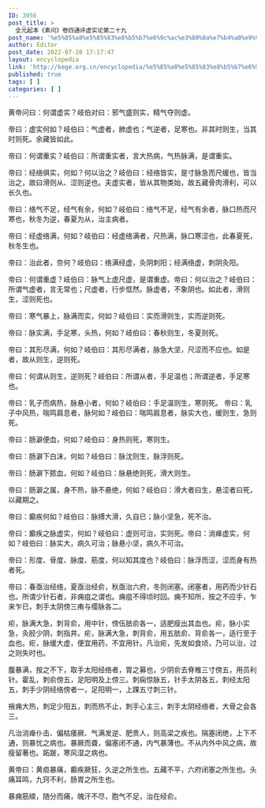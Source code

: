 ```yaml
---
ID: 3956
post_title: >
  全元起本《素问》卷四通评虚实论第二十九
post_name: '%e5%85%a8%e5%85%83%e8%b5%b7%e6%9c%ac%e3%80%8a%e7%b4%a0%e9%97%ae%e3%80%8b%e5%8d%b7%e5%9b%9b%e9%80%9a%e8%af%84%e8%99%9a%e5%ae%9e%e8%ae%ba%e7%ac%ac%e4%ba%8c%e5%8d%81%e4%b9%9d'
author: Editor
post_date: 2022-07-28 17:17:47
layout: encyclopedia
link: 'http://kege.org.cn/encyclopedia/%e5%85%a8%e5%85%83%e8%b5%b7%e6%9c%ac%e3%80%8a%e7%b4%a0%e9%97%ae%e3%80%8b%e5%8d%b7%e5%9b%9b%e9%80%9a%e8%af%84%e8%99%9a%e5%ae%9e%e8%ae%ba%e7%ac%ac%e4%ba%8c%e5%8d%81%e4%b9%9d'
published: true
tags: [ ]
categories: [ ]
---
```

黄帝问曰：何谓虚实？岐伯对曰：邪气盛则实，精气夺则虚。

帝曰：虚实何如？岐伯曰：气虚者，肺虚也；气逆者，足寒也。非其时则生，当其时则死。余藏皆如此。

帝曰：何谓重实？岐伯曰：所谓重实者，言大热病，气热脉满，是谓重实。

帝曰：经络俱实，何如？何以治之？岐伯曰：经络皆实，是寸脉急而尺缓也，皆当治之，故曰滑则从、涩则逆也。夫虚实者，皆从其物类始，故五藏骨肉滑利，可以长久也。

帝曰：络气不足，经气有余，何如？岐伯曰：络气不足，经气有余者，脉口热而尺寒也，秋冬为逆，春夏为从，治主病者。

帝曰：经虚络满，何如？岐伯曰：经虚络满者，尺热满，脉口寒涩也，此春夏死，秋冬生也。

帝曰：治此者，奈何？岐伯曰：络满经虚，灸阴刺阳；经满络虚，刺阴灸阳。

帝曰：何谓重虚？岐伯曰：脉气上虚尺虚，是谓重虚。帝曰：何以治之？岐伯曰：所谓气虚者，言无常也；尺虚者，行步恇然。脉虚者，不象阴也。如此者，滑则生，涩则死也。

帝曰：寒气暴上，脉满而实，何如？岐伯曰：实而滑则生，实而逆则死。

帝曰：脉实满，手足寒，头热，何如？岐伯曰：春秋则生，冬夏则死。

帝曰：其形尽满，何如？岐伯曰：其形尽满者，脉急大坚，尺涩而不应也。如是者，故从则生，逆则死。

帝曰：何谓从则生，逆则死？岐伯曰：所谓从者，手足温也；所谓逆者，手足寒也。

帝曰：乳子而病热，脉悬小者，何如？岐伯曰：手足温则生，寒则死。
帝曰：乳子中风热，喘鸣肩息者，脉何如？岐伯曰：喘鸣肩息者，脉实大也，缓则生，急则死。

帝曰：肠澼便血，何如？岐伯曰：身热则死，寒则生。

帝曰：肠澼下白沫，何如？岐伯曰：脉沈则生，脉浮则死。

帝曰：肠澼下脓血，何如？岐伯曰：脉悬绝则死，滑大则生。

帝曰：肠澼之属，身不热，脉不悬绝，何如？岐伯曰：滑大者曰生，悬涩者曰死，以藏期之。

帝曰：癫疾何如？岐伯曰：脉搏大滑，久自已；脉小坚急，死不治。

帝曰：癫疾之脉虚实，何如？岐伯曰：虚则可治，实则死。帝曰：消瘅虚实，何如？岐伯曰：脉实大，病久可治；脉悬小坚，病久不可治。

帝曰：形度、骨度、脉度、筋度，何以知其度也？岐伯曰：脉浮而涩，涩而身有热者死。

帝曰：春亟治经络，夏亟治经俞，秋亟治六府，冬则闭塞。闭塞者，用药而少针石也。所谓少针石者，非痈疽之谓也。痈疽不得顷时回。痈不知所，按之不应手，乍来乍已，刺手太阴傍三痏与缨脉各二。

疟，脉满大急，刺背俞，用中针，傍伍胠俞各一，适肥瘦出其血也。疟，脉小实急，灸胫少阴，刺指井。疟，脉满大急，刺背俞，用五胠俞、背俞各一，适行至于血也。疟，脉缓大虚，便宜用药，不宜用针。凡治疟，先发如食顷，乃可以治，过之则失时也。

腹暴满，按之不下，取手太阳经络者，胃之募也，少阴俞去脊椎三寸傍五，用员利针。霍乱，刺俞傍五，足阳明及上傍三。刺痫惊脉五，针手太阴各五，刺经太阳五，刺手少阴经络傍者一，足阳明一，上踝五寸刺三针。

掖痈大热，刺足少阳五，刺而热不止，刺手心主三，刺手太阴经络者，大骨之会各三。

凡治消瘅仆击、偏枯痿厥、气满发逆、肥贵人，则高梁之疾也。隔塞闭绝，上下不通，则暴忧之病也。暴厥而聋，偏塞闭不通，内气暴薄也。不从内外中风之病，故瘦留著也。跖跛，寒风湿之病也。

黄帝曰：黄疸暴痛，癫疾厥狂，久逆之所生也。五藏不平，六府闭塞之所生也。头痛耳鸣，九窍不利，肠胃之所生也。

暴痈筋緛，随分而痛，魄汗不尽，胞气不足，治在经俞。